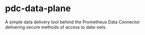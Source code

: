 # pdc-data-plane
A simple data delivery tool behind the Prometheus Data Connector delivering secure methods of access to data-sets.
